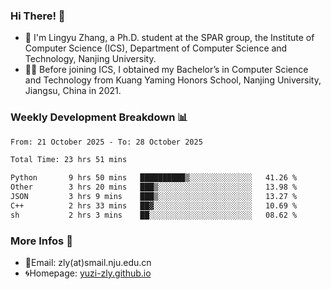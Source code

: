 ### Hi There! 👋 
- 🐳 I'm Lingyu Zhang, a Ph.D. student at the SPAR group, the Institute of Computer Science (ICS), Department of Computer Science and Technology, Nanjing University.
- 🧑‍🎓 Before joining ICS, I obtained my Bachelor’s in Computer Science and Technology from Kuang Yaming Honors School, Nanjing University, Jiangsu, China in 2021.

### Weekly Development Breakdown :bar_chart:

<!--START_SECTION:waka-->

```txt
From: 21 October 2025 - To: 28 October 2025

Total Time: 23 hrs 51 mins

Python       9 hrs 50 mins   ██████████▒░░░░░░░░░░░░░░   41.26 %
Other        3 hrs 20 mins   ███▒░░░░░░░░░░░░░░░░░░░░░   13.98 %
JSON         3 hrs 9 mins    ███▒░░░░░░░░░░░░░░░░░░░░░   13.27 %
C++          2 hrs 33 mins   ██▓░░░░░░░░░░░░░░░░░░░░░░   10.69 %
sh           2 hrs 3 mins    ██░░░░░░░░░░░░░░░░░░░░░░░   08.62 %
```

<!--END_SECTION:waka-->

<!--
### Github Contributions :octocat:

![](https://raw.githubusercontent.com/yuzi-zly/yuzi-zly/output/github-contribution-grid-snake.svg)              
-->

### More Infos 📖

- 📧Email: zly(at)smail.nju.edu.cn
- 🌀Homepage: [yuzi-zly.github.io](https://yuzi-zly.github.io/)
